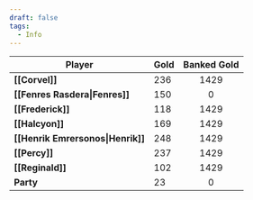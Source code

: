 ```yaml
---
draft: false
tags:
  - Info
---
```


| Player                            | Gold | Banked Gold |
| --------------------------------- | ---- |:-----------:|
| **[[Corvel]]**                    | 236  |    1429     |
| **[[Fenres Rasdera\|Fenres]]**    | 150  |      0      |
| **[[Frederick]]**                 | 118  |    1429     |
| **[[Halcyon]]**                   | 169  |    1429     |
| **[[Henrik Emrersonos\|Henrik]]** | 248  |    1429     |
| **[[Percy]]**                     | 237  |    1429     |
| **[[Reginald]]**                  | 102  |    1429     |
| **Party**                         | 23   |      0      |
